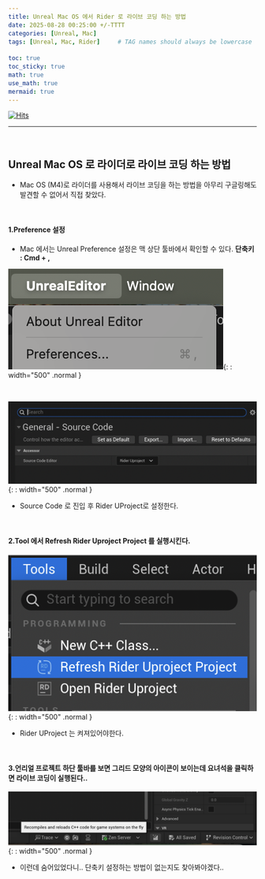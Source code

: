 ```yaml
---
title: Unreal Mac OS 에서 Rider 로 라이브 코딩 하는 방법
date: 2025-08-28 00:25:00 +/-TTTT
categories: [Unreal, Mac]
tags: [Unreal, Mac, Rider]     # TAG names should always be lowercase

toc: true
toc_sticky: true
math: true  
use_math: true
mermaid: true
---
```


[![Hits](https://hits.seeyoufarm.com/api/count/incr/badge.svg?url=https%3A%2F%2Fepheria.github.io&count_bg=%2379C83D&title_bg=%23555555&icon=&icon_color=%23E7E7E7&title=views&edge_flat=false)](https://hits.seeyoufarm.com)

---

<br>

## Unreal Mac OS 로 라이더로 라이브 코딩 하는 방법

- Mac OS (M4)로 라이더를 사용해서 라이브 코딩을 하는 방법을 아무리 구글링해도 발견할 수 없어서 직접 찾았다.

<br>

#### 1.Preference 설정

- Mac 에서는 Unreal Preference 설정은 맥 상단 툴바에서 확인할 수 있다. **단축키 : Cmd + ,**

![Desktop View](/assets/img/post/unreal/unrealmac01.png){: : width="500" .normal }    

<br>

![Desktop View](/assets/img/post/unreal/unrealmac02.png){: : width="500" .normal }    


- Source Code 로 진입 후 Rider UProject로 설정한다.

<br>

#### 2.Tool 에서 Refresh Rider Uproject Project 를 실행시킨다.

![Desktop View](/assets/img/post/unreal/unrealmac04.png){: : width="500" .normal }    

- Rider UProject 는 켜져있어야한다.

<br>

#### 3.언리얼 프로젝트 하단 툴바를 보면 그리드 모양의 아이콘이 보이는데 요녀석을 클릭하면 라이브 코딩이 실행된다..

![Desktop View](/assets/img/post/unreal/unrealmac03.png){: : width="500" .normal }    

- 이런데 숨어있었다니.. 단축키 설정하는 방법이 없는지도 찾아봐야겠다..

<br>